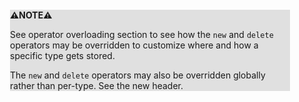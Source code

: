 <div style="margin:2em; background-color: #e0e0e0;">

<strong>⚠️NOTE️️️⚠️</strong>

See operator overloading section to see how the `new` and `delete` operators may be overridden to customize where and how a specific type gets stored.

The `new` and `delete` operators may also be overridden globally rather than per-type. See the new header.
</div>

